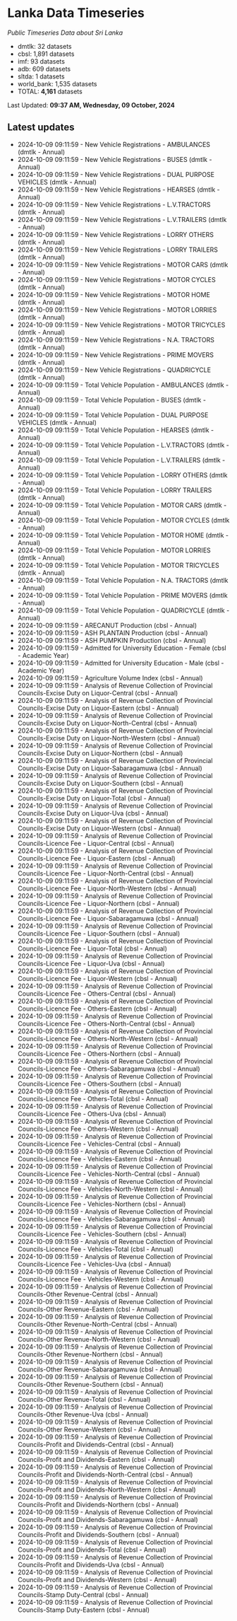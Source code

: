 # Lanka Data Timeseries
*Public Timeseries Data about Sri Lanka*

* dmtlk: 32 datasets
* cbsl: 1,891 datasets
* imf: 93 datasets
* adb: 609 datasets
* sltda: 1 datasets
* world_bank: 1,535 datasets
* TOTAL: **4,161** datasets

Last Updated: **09:37 AM, Wednesday, 09 October, 2024**

## Latest updates

* 2024-10-09 09:11:59 - New Vehicle Registrations - AMBULANCES (dmtlk - Annual)
* 2024-10-09 09:11:59 - New Vehicle Registrations - BUSES (dmtlk - Annual)
* 2024-10-09 09:11:59 - New Vehicle Registrations - DUAL PURPOSE VEHICLES (dmtlk - Annual)
* 2024-10-09 09:11:59 - New Vehicle Registrations - HEARSES (dmtlk - Annual)
* 2024-10-09 09:11:59 - New Vehicle Registrations - L.V.TRACTORS (dmtlk - Annual)
* 2024-10-09 09:11:59 - New Vehicle Registrations - L.V.TRAILERS (dmtlk - Annual)
* 2024-10-09 09:11:59 - New Vehicle Registrations - LORRY OTHERS (dmtlk - Annual)
* 2024-10-09 09:11:59 - New Vehicle Registrations - LORRY TRAILERS (dmtlk - Annual)
* 2024-10-09 09:11:59 - New Vehicle Registrations - MOTOR CARS (dmtlk - Annual)
* 2024-10-09 09:11:59 - New Vehicle Registrations - MOTOR CYCLES (dmtlk - Annual)
* 2024-10-09 09:11:59 - New Vehicle Registrations - MOTOR HOME (dmtlk - Annual)
* 2024-10-09 09:11:59 - New Vehicle Registrations - MOTOR LORRIES (dmtlk - Annual)
* 2024-10-09 09:11:59 - New Vehicle Registrations - MOTOR TRICYCLES (dmtlk - Annual)
* 2024-10-09 09:11:59 - New Vehicle Registrations - N.A. TRACTORS (dmtlk - Annual)
* 2024-10-09 09:11:59 - New Vehicle Registrations - PRIME MOVERS (dmtlk - Annual)
* 2024-10-09 09:11:59 - New Vehicle Registrations - QUADRICYCLE (dmtlk - Annual)
* 2024-10-09 09:11:59 - Total Vehicle Population - AMBULANCES (dmtlk - Annual)
* 2024-10-09 09:11:59 - Total Vehicle Population - BUSES (dmtlk - Annual)
* 2024-10-09 09:11:59 - Total Vehicle Population - DUAL PURPOSE VEHICLES (dmtlk - Annual)
* 2024-10-09 09:11:59 - Total Vehicle Population - HEARSES (dmtlk - Annual)
* 2024-10-09 09:11:59 - Total Vehicle Population - L.V.TRACTORS (dmtlk - Annual)
* 2024-10-09 09:11:59 - Total Vehicle Population - L.V.TRAILERS (dmtlk - Annual)
* 2024-10-09 09:11:59 - Total Vehicle Population - LORRY OTHERS (dmtlk - Annual)
* 2024-10-09 09:11:59 - Total Vehicle Population - LORRY TRAILERS (dmtlk - Annual)
* 2024-10-09 09:11:59 - Total Vehicle Population - MOTOR CARS (dmtlk - Annual)
* 2024-10-09 09:11:59 - Total Vehicle Population - MOTOR CYCLES (dmtlk - Annual)
* 2024-10-09 09:11:59 - Total Vehicle Population - MOTOR HOME (dmtlk - Annual)
* 2024-10-09 09:11:59 - Total Vehicle Population - MOTOR LORRIES (dmtlk - Annual)
* 2024-10-09 09:11:59 - Total Vehicle Population - MOTOR TRICYCLES (dmtlk - Annual)
* 2024-10-09 09:11:59 - Total Vehicle Population - N.A. TRACTORS (dmtlk - Annual)
* 2024-10-09 09:11:59 - Total Vehicle Population - PRIME MOVERS (dmtlk - Annual)
* 2024-10-09 09:11:59 - Total Vehicle Population - QUADRICYCLE (dmtlk - Annual)
* 2024-10-09 09:11:59 - ARECANUT Production (cbsl - Annual)
* 2024-10-09 09:11:59 - ASH PLANTAIN Production (cbsl - Annual)
* 2024-10-09 09:11:59 - ASH PUMPKIN Production (cbsl - Annual)
* 2024-10-09 09:11:59 - Admitted for University Education - Female (cbsl - Academic Year)
* 2024-10-09 09:11:59 - Admitted for University Education - Male (cbsl - Academic Year)
* 2024-10-09 09:11:59 - Agriculture Volume Index (cbsl - Annual)
* 2024-10-09 09:11:59 - Analysis of Revenue Collection of Provincial Councils-Excise Duty on Liquor-Central (cbsl - Annual)
* 2024-10-09 09:11:59 - Analysis of Revenue Collection of Provincial Councils-Excise Duty on Liquor-Eastern (cbsl - Annual)
* 2024-10-09 09:11:59 - Analysis of Revenue Collection of Provincial Councils-Excise Duty on Liquor-North-Central (cbsl - Annual)
* 2024-10-09 09:11:59 - Analysis of Revenue Collection of Provincial Councils-Excise Duty on Liquor-North-Western (cbsl - Annual)
* 2024-10-09 09:11:59 - Analysis of Revenue Collection of Provincial Councils-Excise Duty on Liquor-Northern (cbsl - Annual)
* 2024-10-09 09:11:59 - Analysis of Revenue Collection of Provincial Councils-Excise Duty on Liquor-Sabaragamuwa (cbsl - Annual)
* 2024-10-09 09:11:59 - Analysis of Revenue Collection of Provincial Councils-Excise Duty on Liquor-Southern (cbsl - Annual)
* 2024-10-09 09:11:59 - Analysis of Revenue Collection of Provincial Councils-Excise Duty on Liquor-Total (cbsl - Annual)
* 2024-10-09 09:11:59 - Analysis of Revenue Collection of Provincial Councils-Excise Duty on Liquor-Uva (cbsl - Annual)
* 2024-10-09 09:11:59 - Analysis of Revenue Collection of Provincial Councils-Excise Duty on Liquor-Western (cbsl - Annual)
* 2024-10-09 09:11:59 - Analysis of Revenue Collection of Provincial Councils-Licence Fee - Liquor-Central (cbsl - Annual)
* 2024-10-09 09:11:59 - Analysis of Revenue Collection of Provincial Councils-Licence Fee - Liquor-Eastern (cbsl - Annual)
* 2024-10-09 09:11:59 - Analysis of Revenue Collection of Provincial Councils-Licence Fee - Liquor-North-Central (cbsl - Annual)
* 2024-10-09 09:11:59 - Analysis of Revenue Collection of Provincial Councils-Licence Fee - Liquor-North-Western (cbsl - Annual)
* 2024-10-09 09:11:59 - Analysis of Revenue Collection of Provincial Councils-Licence Fee - Liquor-Northern (cbsl - Annual)
* 2024-10-09 09:11:59 - Analysis of Revenue Collection of Provincial Councils-Licence Fee - Liquor-Sabaragamuwa (cbsl - Annual)
* 2024-10-09 09:11:59 - Analysis of Revenue Collection of Provincial Councils-Licence Fee - Liquor-Southern (cbsl - Annual)
* 2024-10-09 09:11:59 - Analysis of Revenue Collection of Provincial Councils-Licence Fee - Liquor-Total (cbsl - Annual)
* 2024-10-09 09:11:59 - Analysis of Revenue Collection of Provincial Councils-Licence Fee - Liquor-Uva (cbsl - Annual)
* 2024-10-09 09:11:59 - Analysis of Revenue Collection of Provincial Councils-Licence Fee - Liquor-Western (cbsl - Annual)
* 2024-10-09 09:11:59 - Analysis of Revenue Collection of Provincial Councils-Licence Fee - Others-Central (cbsl - Annual)
* 2024-10-09 09:11:59 - Analysis of Revenue Collection of Provincial Councils-Licence Fee - Others-Eastern (cbsl - Annual)
* 2024-10-09 09:11:59 - Analysis of Revenue Collection of Provincial Councils-Licence Fee - Others-North-Central (cbsl - Annual)
* 2024-10-09 09:11:59 - Analysis of Revenue Collection of Provincial Councils-Licence Fee - Others-North-Western (cbsl - Annual)
* 2024-10-09 09:11:59 - Analysis of Revenue Collection of Provincial Councils-Licence Fee - Others-Northern (cbsl - Annual)
* 2024-10-09 09:11:59 - Analysis of Revenue Collection of Provincial Councils-Licence Fee - Others-Sabaragamuwa (cbsl - Annual)
* 2024-10-09 09:11:59 - Analysis of Revenue Collection of Provincial Councils-Licence Fee - Others-Southern (cbsl - Annual)
* 2024-10-09 09:11:59 - Analysis of Revenue Collection of Provincial Councils-Licence Fee - Others-Total (cbsl - Annual)
* 2024-10-09 09:11:59 - Analysis of Revenue Collection of Provincial Councils-Licence Fee - Others-Uva (cbsl - Annual)
* 2024-10-09 09:11:59 - Analysis of Revenue Collection of Provincial Councils-Licence Fee - Others-Western (cbsl - Annual)
* 2024-10-09 09:11:59 - Analysis of Revenue Collection of Provincial Councils-Licence Fee - Vehicles-Central (cbsl - Annual)
* 2024-10-09 09:11:59 - Analysis of Revenue Collection of Provincial Councils-Licence Fee - Vehicles-Eastern (cbsl - Annual)
* 2024-10-09 09:11:59 - Analysis of Revenue Collection of Provincial Councils-Licence Fee - Vehicles-North-Central (cbsl - Annual)
* 2024-10-09 09:11:59 - Analysis of Revenue Collection of Provincial Councils-Licence Fee - Vehicles-North-Western (cbsl - Annual)
* 2024-10-09 09:11:59 - Analysis of Revenue Collection of Provincial Councils-Licence Fee - Vehicles-Northern (cbsl - Annual)
* 2024-10-09 09:11:59 - Analysis of Revenue Collection of Provincial Councils-Licence Fee - Vehicles-Sabaragamuwa (cbsl - Annual)
* 2024-10-09 09:11:59 - Analysis of Revenue Collection of Provincial Councils-Licence Fee - Vehicles-Southern (cbsl - Annual)
* 2024-10-09 09:11:59 - Analysis of Revenue Collection of Provincial Councils-Licence Fee - Vehicles-Total (cbsl - Annual)
* 2024-10-09 09:11:59 - Analysis of Revenue Collection of Provincial Councils-Licence Fee - Vehicles-Uva (cbsl - Annual)
* 2024-10-09 09:11:59 - Analysis of Revenue Collection of Provincial Councils-Licence Fee - Vehicles-Western (cbsl - Annual)
* 2024-10-09 09:11:59 - Analysis of Revenue Collection of Provincial Councils-Other Revenue-Central (cbsl - Annual)
* 2024-10-09 09:11:59 - Analysis of Revenue Collection of Provincial Councils-Other Revenue-Eastern (cbsl - Annual)
* 2024-10-09 09:11:59 - Analysis of Revenue Collection of Provincial Councils-Other Revenue-North-Central (cbsl - Annual)
* 2024-10-09 09:11:59 - Analysis of Revenue Collection of Provincial Councils-Other Revenue-North-Western (cbsl - Annual)
* 2024-10-09 09:11:59 - Analysis of Revenue Collection of Provincial Councils-Other Revenue-Northern (cbsl - Annual)
* 2024-10-09 09:11:59 - Analysis of Revenue Collection of Provincial Councils-Other Revenue-Sabaragamuwa (cbsl - Annual)
* 2024-10-09 09:11:59 - Analysis of Revenue Collection of Provincial Councils-Other Revenue-Southern (cbsl - Annual)
* 2024-10-09 09:11:59 - Analysis of Revenue Collection of Provincial Councils-Other Revenue-Total (cbsl - Annual)
* 2024-10-09 09:11:59 - Analysis of Revenue Collection of Provincial Councils-Other Revenue-Uva (cbsl - Annual)
* 2024-10-09 09:11:59 - Analysis of Revenue Collection of Provincial Councils-Other Revenue-Western (cbsl - Annual)
* 2024-10-09 09:11:59 - Analysis of Revenue Collection of Provincial Councils-Profit and Dividends-Central (cbsl - Annual)
* 2024-10-09 09:11:59 - Analysis of Revenue Collection of Provincial Councils-Profit and Dividends-Eastern (cbsl - Annual)
* 2024-10-09 09:11:59 - Analysis of Revenue Collection of Provincial Councils-Profit and Dividends-North-Central (cbsl - Annual)
* 2024-10-09 09:11:59 - Analysis of Revenue Collection of Provincial Councils-Profit and Dividends-North-Western (cbsl - Annual)
* 2024-10-09 09:11:59 - Analysis of Revenue Collection of Provincial Councils-Profit and Dividends-Northern (cbsl - Annual)
* 2024-10-09 09:11:59 - Analysis of Revenue Collection of Provincial Councils-Profit and Dividends-Sabaragamuwa (cbsl - Annual)
* 2024-10-09 09:11:59 - Analysis of Revenue Collection of Provincial Councils-Profit and Dividends-Southern (cbsl - Annual)
* 2024-10-09 09:11:59 - Analysis of Revenue Collection of Provincial Councils-Profit and Dividends-Total (cbsl - Annual)
* 2024-10-09 09:11:59 - Analysis of Revenue Collection of Provincial Councils-Profit and Dividends-Uva (cbsl - Annual)
* 2024-10-09 09:11:59 - Analysis of Revenue Collection of Provincial Councils-Profit and Dividends-Western (cbsl - Annual)
* 2024-10-09 09:11:59 - Analysis of Revenue Collection of Provincial Councils-Stamp Duty-Central (cbsl - Annual)
* 2024-10-09 09:11:59 - Analysis of Revenue Collection of Provincial Councils-Stamp Duty-Eastern (cbsl - Annual)